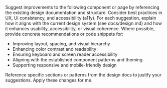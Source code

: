 Suggest improvements to the following component or page by referencing the existing design documentation and structure. Consider best practices in UX, UI consistency, and accessibility (a11y). For each suggestion, explain how it aligns with the current design system (see docs/design.md) and how it enhances usability, accessibility, or visual coherence. Where possible, provide concrete recommendations or code snippets for:

- Improving layout, spacing, and visual hierarchy
- Enhancing color contrast and readability
- Ensuring keyboard and screen reader accessibility
- Aligning with the established component patterns and theming
- Supporting responsive and mobile-friendly design

Reference specific sections or patterns from the design docs to justify your suggestions. Apply these changes for me.
